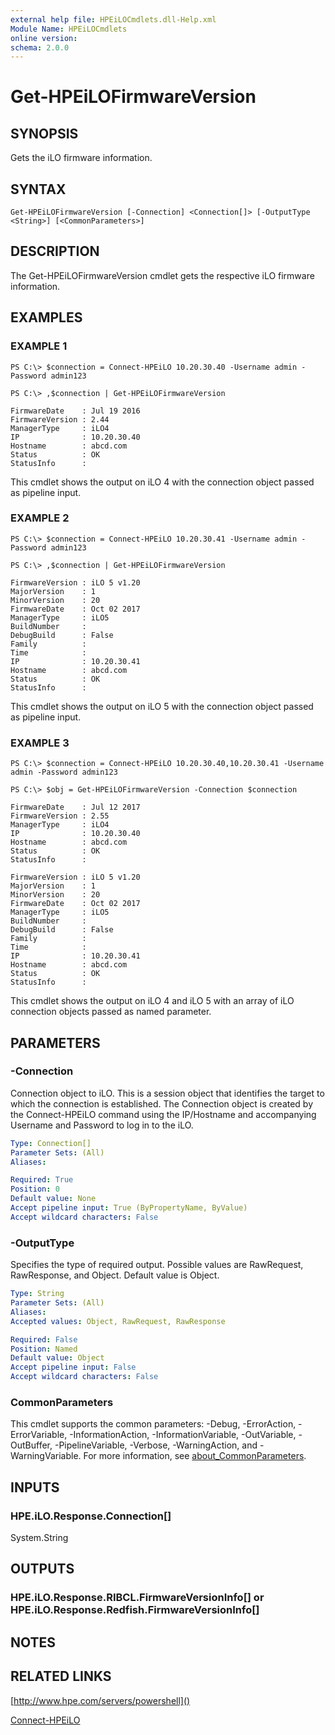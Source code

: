 ```yaml
---
external help file: HPEiLOCmdlets.dll-Help.xml
Module Name: HPEiLOCmdlets
online version:
schema: 2.0.0
---
```


# Get-HPEiLOFirmwareVersion

## SYNOPSIS
Gets the iLO firmware information.

## SYNTAX

```
Get-HPEiLOFirmwareVersion [-Connection] <Connection[]> [-OutputType <String>] [<CommonParameters>]
```

## DESCRIPTION
The Get-HPEiLOFirmwareVersion cmdlet gets the respective iLO firmware information.

## EXAMPLES

### EXAMPLE 1
```
PS C:\> $connection = Connect-HPEiLO 10.20.30.40 -Username admin -Password admin123 

PS C:\> ,$connection | Get-HPEiLOFirmwareVersion

FirmwareDate    : Jul 19 2016
FirmwareVersion : 2.44
ManagerType     : iLO4
IP              : 10.20.30.40
Hostname        : abcd.com
Status          : OK
StatusInfo      :
```

This cmdlet shows the output on iLO 4 with the connection object passed as pipeline input.

### EXAMPLE 2
```
PS C:\> $connection = Connect-HPEiLO 10.20.30.41 -Username admin -Password admin123 

PS C:\> ,$connection | Get-HPEiLOFirmwareVersion

FirmwareVersion : iLO 5 v1.20
MajorVersion    : 1
MinorVersion    : 20
FirmwareDate    : Oct 02 2017
ManagerType     : iLO5
BuildNumber     : 
DebugBuild      : False
Family          : 
Time            : 
IP              : 10.20.30.41
Hostname        : abcd.com
Status          : OK
StatusInfo      :
```

This cmdlet shows the output on iLO 5 with the connection object passed as pipeline input.

### EXAMPLE 3
```
PS C:\> $connection = Connect-HPEiLO 10.20.30.40,10.20.30.41 -Username admin -Password admin123 

PS C:\> $obj = Get-HPEiLOFirmwareVersion -Connection $connection 

FirmwareDate    : Jul 12 2017
FirmwareVersion : 2.55
ManagerType     : iLO4
IP              : 10.20.30.40
Hostname        : abcd.com
Status          : OK
StatusInfo      : 

FirmwareVersion : iLO 5 v1.20
MajorVersion    : 1
MinorVersion    : 20
FirmwareDate    : Oct 02 2017
ManagerType     : iLO5
BuildNumber     : 
DebugBuild      : False
Family          : 
Time            : 
IP              : 10.20.30.41
Hostname        : abcd.com
Status          : OK
StatusInfo      :
```

This cmdlet shows the output on iLO 4 and iLO 5 with an array of iLO connection objects passed as named parameter.

## PARAMETERS

### -Connection
Connection object to iLO.
This is a session object that identifies the target to which the connection is established.
The Connection object is created by the Connect-HPEiLO command using the IP/Hostname and accompanying Username and Password to log in to the iLO.

```yaml
Type: Connection[]
Parameter Sets: (All)
Aliases:

Required: True
Position: 0
Default value: None
Accept pipeline input: True (ByPropertyName, ByValue)
Accept wildcard characters: False
```

### -OutputType
Specifies the type of required output.
Possible values are RawRequest, RawResponse, and Object.
Default value is Object.

```yaml
Type: String
Parameter Sets: (All)
Aliases:
Accepted values: Object, RawRequest, RawResponse

Required: False
Position: Named
Default value: Object
Accept pipeline input: False
Accept wildcard characters: False
```

### CommonParameters
This cmdlet supports the common parameters: -Debug, -ErrorAction, -ErrorVariable, -InformationAction, -InformationVariable, -OutVariable, -OutBuffer, -PipelineVariable, -Verbose, -WarningAction, and -WarningVariable. For more information, see [about_CommonParameters](http://go.microsoft.com/fwlink/?LinkID=113216).

## INPUTS

### HPE.iLO.Response.Connection[]
System.String
## OUTPUTS

### HPE.iLO.Response.RIBCL.FirmwareVersionInfo[] or HPE.iLO.Response.Redfish.FirmwareVersionInfo[]
## NOTES

## RELATED LINKS

[http://www.hpe.com/servers/powershell]()

[Connect-HPEiLO]()

